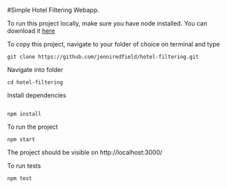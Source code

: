 #Simple Hotel Filtering Webapp.


To run this project locally, make sure you have node installed. You can download it [here](https://nodejs.org/en/download/)



To copy this project, navigate to your folder of choice on terminal and type

```
git clone https://github.com/jenniredfield/hotel-filtering.git

```



Navigate into folder

```
cd hotel-filtering

```



Install dependencies

```

npm install

```



To run the project

```
npm start

```



The project should be visible on http://localhost:3000/



To run tests

```
npm test

```

